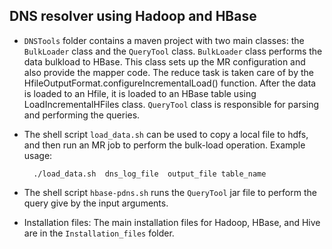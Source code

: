 DNS resolver using Hadoop and HBase
----------------------------------------

* `DNSTools`  folder  contains   a   maven   project   with   two   main   classes:   the
`BulkLoader`   class   and   the   `QueryTool`   class. `BulkLoader` class performs the data bulkload to HBase. This class sets up the
MR configuration and also provide the mapper code. The reduce task is taken care of
by the   HfileOutputFormat.configureIncrementalLoad() function. After the data is
loaded   to   an   Hfile,   it   is   loaded   to   an   HBase   table   using   LoadIncrementalHFiles
class.
`QueryTool`
class is responsible for parsing and performing the queries.

* The shell script  `load_data.sh`  can be used to copy a local file to hdfs, and
then   run   an   MR   job   to   perform   the   bulk-load   operation. Example usage:

		./load_data.sh  dns_log_file  output_file table_name 

* The shell script `hbase-pdns.sh` runs the `QueryTool` jar file to perform
the query give by the input arguments.

* Installation   files:  The   main   installation   files   for   Hadoop,   HBase,   and   Hive are in the `Installation_files` folder. 
